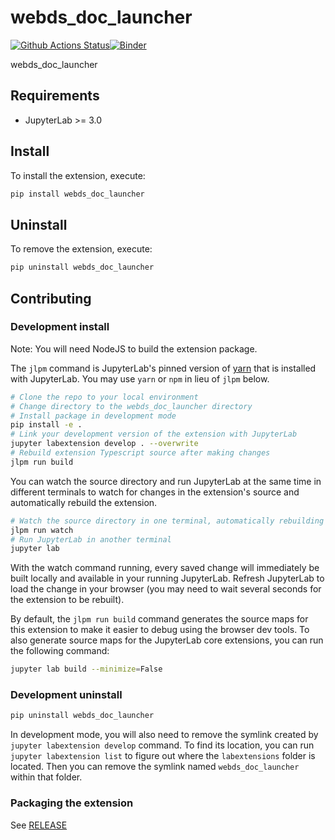 # webds_doc_launcher

[![Github Actions Status](https://github.com/github_username/webds_doc_launcher/workflows/Build/badge.svg)](https://github.com/github_username/webds_doc_launcher/actions/workflows/build.yml)[![Binder](https://mybinder.org/badge_logo.svg)](https://mybinder.org/v2/gh/github_username/webds_doc_launcher/main?urlpath=lab)

webds_doc_launcher



## Requirements

* JupyterLab >= 3.0

## Install

To install the extension, execute:

```bash
pip install webds_doc_launcher
```

## Uninstall

To remove the extension, execute:

```bash
pip uninstall webds_doc_launcher
```


## Contributing

### Development install

Note: You will need NodeJS to build the extension package.

The `jlpm` command is JupyterLab's pinned version of
[yarn](https://yarnpkg.com/) that is installed with JupyterLab. You may use
`yarn` or `npm` in lieu of `jlpm` below.

```bash
# Clone the repo to your local environment
# Change directory to the webds_doc_launcher directory
# Install package in development mode
pip install -e .
# Link your development version of the extension with JupyterLab
jupyter labextension develop . --overwrite
# Rebuild extension Typescript source after making changes
jlpm run build
```

You can watch the source directory and run JupyterLab at the same time in different terminals to watch for changes in the extension's source and automatically rebuild the extension.

```bash
# Watch the source directory in one terminal, automatically rebuilding when needed
jlpm run watch
# Run JupyterLab in another terminal
jupyter lab
```

With the watch command running, every saved change will immediately be built locally and available in your running JupyterLab. Refresh JupyterLab to load the change in your browser (you may need to wait several seconds for the extension to be rebuilt).

By default, the `jlpm run build` command generates the source maps for this extension to make it easier to debug using the browser dev tools. To also generate source maps for the JupyterLab core extensions, you can run the following command:

```bash
jupyter lab build --minimize=False
```

### Development uninstall

```bash
pip uninstall webds_doc_launcher
```

In development mode, you will also need to remove the symlink created by `jupyter labextension develop`
command. To find its location, you can run `jupyter labextension list` to figure out where the `labextensions`
folder is located. Then you can remove the symlink named `webds_doc_launcher` within that folder.

### Packaging the extension

See [RELEASE](RELEASE.md)
